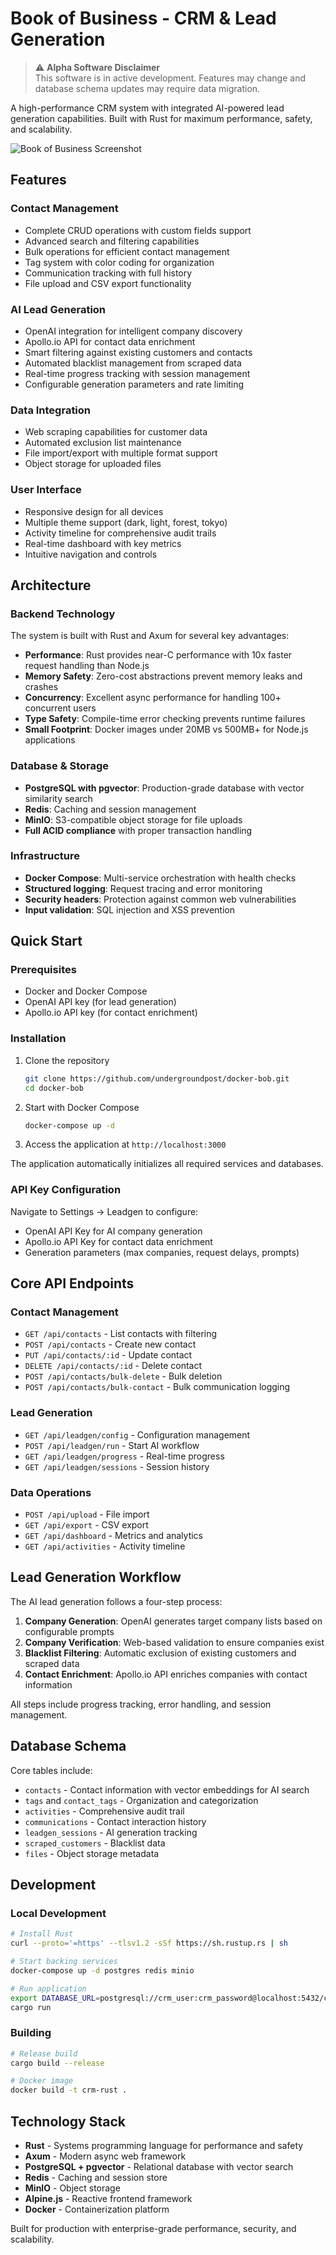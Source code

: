 # Book of Business - CRM & Lead Generation

> ⚠️ **Alpha Software Disclaimer**  
> This software is in active development. Features may change and database schema updates may require data migration.

A high-performance CRM system with integrated AI-powered lead generation capabilities. Built with Rust for maximum performance, safety, and scalability.

![Book of Business Screenshot](images/dark-dashboard.png)

## Features

### Contact Management
- Complete CRUD operations with custom fields support
- Advanced search and filtering capabilities
- Bulk operations for efficient contact management
- Tag system with color coding for organization
- Communication tracking with full history
- File upload and CSV export functionality

### AI Lead Generation
- OpenAI integration for intelligent company discovery
- Apollo.io API for contact data enrichment
- Smart filtering against existing customers and contacts
- Automated blacklist management from scraped data
- Real-time progress tracking with session management
- Configurable generation parameters and rate limiting

### Data Integration
- Web scraping capabilities for customer data
- Automated exclusion list maintenance
- File import/export with multiple format support
- Object storage for uploaded files

### User Interface
- Responsive design for all devices
- Multiple theme support (dark, light, forest, tokyo)
- Activity timeline for comprehensive audit trails
- Real-time dashboard with key metrics
- Intuitive navigation and controls

## Architecture

### Backend Technology
The system is built with Rust and Axum for several key advantages:

- **Performance**: Rust provides near-C performance with 10x faster request handling than Node.js
- **Memory Safety**: Zero-cost abstractions prevent memory leaks and crashes
- **Concurrency**: Excellent async performance for handling 100+ concurrent users  
- **Type Safety**: Compile-time error checking prevents runtime failures
- **Small Footprint**: Docker images under 20MB vs 500MB+ for Node.js applications

### Database & Storage
- **PostgreSQL with pgvector**: Production-grade database with vector similarity search
- **Redis**: Caching and session management
- **MinIO**: S3-compatible object storage for file uploads
- **Full ACID compliance** with proper transaction handling

### Infrastructure
- **Docker Compose**: Multi-service orchestration with health checks
- **Structured logging**: Request tracing and error monitoring
- **Security headers**: Protection against common web vulnerabilities
- **Input validation**: SQL injection and XSS prevention

## Quick Start

### Prerequisites
- Docker and Docker Compose
- OpenAI API key (for lead generation)
- Apollo.io API key (for contact enrichment)

### Installation

1. Clone the repository
   ```bash
   git clone https://github.com/undergroundpost/docker-bob.git
   cd docker-bob
   ```

2. Start with Docker Compose
   ```bash
   docker-compose up -d
   ```

3. Access the application at `http://localhost:3000`

The application automatically initializes all required services and databases.

### API Key Configuration

Navigate to Settings → Leadgen to configure:
- OpenAI API Key for AI company generation
- Apollo.io API Key for contact data enrichment
- Generation parameters (max companies, request delays, prompts)

## Core API Endpoints

### Contact Management
- `GET /api/contacts` - List contacts with filtering
- `POST /api/contacts` - Create new contact
- `PUT /api/contacts/:id` - Update contact
- `DELETE /api/contacts/:id` - Delete contact
- `POST /api/contacts/bulk-delete` - Bulk deletion
- `POST /api/contacts/bulk-contact` - Bulk communication logging

### Lead Generation
- `GET /api/leadgen/config` - Configuration management
- `POST /api/leadgen/run` - Start AI workflow
- `GET /api/leadgen/progress` - Real-time progress
- `GET /api/leadgen/sessions` - Session history

### Data Operations
- `POST /api/upload` - File import
- `GET /api/export` - CSV export
- `GET /api/dashboard` - Metrics and analytics
- `GET /api/activities` - Activity timeline

## Lead Generation Workflow

The AI lead generation follows a four-step process:

1. **Company Generation**: OpenAI generates target company lists based on configurable prompts
2. **Company Verification**: Web-based validation to ensure companies exist
3. **Blacklist Filtering**: Automatic exclusion of existing customers and scraped data
4. **Contact Enrichment**: Apollo.io API enriches companies with contact information

All steps include progress tracking, error handling, and session management.

## Database Schema

Core tables include:
- `contacts` - Contact information with vector embeddings for AI search
- `tags` and `contact_tags` - Organization and categorization
- `activities` - Comprehensive audit trail
- `communications` - Contact interaction history
- `leadgen_sessions` - AI generation tracking
- `scraped_customers` - Blacklist data
- `files` - Object storage metadata

## Development

### Local Development
```bash
# Install Rust
curl --proto='=https' --tlsv1.2 -sSf https://sh.rustup.rs | sh

# Start backing services
docker-compose up -d postgres redis minio

# Run application
export DATABASE_URL=postgresql://crm_user:crm_password@localhost:5432/crm
cargo run
```

### Building
```bash
# Release build
cargo build --release

# Docker image
docker build -t crm-rust .
```

## Technology Stack

- **Rust** - Systems programming language for performance and safety
- **Axum** - Modern async web framework
- **PostgreSQL + pgvector** - Relational database with vector search
- **Redis** - Caching and session store
- **MinIO** - Object storage
- **Alpine.js** - Reactive frontend framework
- **Docker** - Containerization platform

Built for production with enterprise-grade performance, security, and scalability.
